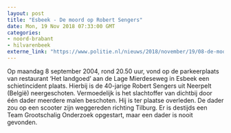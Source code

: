 ```yaml
---
layout: post
title: "Esbeek - De moord op Robert Sengers"
date: Mon, 19 Nov 2018 07:33:00 GMT
categories: 
- noord-brabant 
- hilvarenbeek 
externe_link: "https://www.politie.nl/nieuws/2018/november/19/08-de-moord-op-robert-sengers.html"
---
```


Op maandag 8 september 2004, rond 20.50 uur, vond op de parkeerplaats van restaurant ‘Het landgoed’ aan de Lage Mierdeseweg in Esbeek een schietincident plaats. Hierbij is de 40-jarige Robert Sengers uit Neerpelt (België) neergeschoten. Vermoedelijk is het slachtoffer van dichtbij door  één dader meerdere malen beschoten. Hij is ter plaatse overleden. De dader zou op een scooter zijn weggereden richting Tilburg. Er is destijds een Team Grootschalig Onderzoek opgestart, maar een dader is nooit gevonden.

